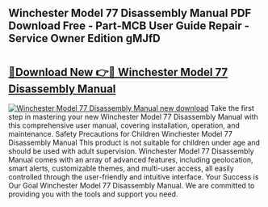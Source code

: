 ## Winchester Model 77 Disassembly Manual PDF Download Free - Part-MCB User Guide Repair - Service Owner Edition gMJfD

# <h2><a href="http://bc83958.oget.top/?id=Winchester+Model+77+Disassembly+Manual">🔗Download New 👉🔴 Winchester Model 77 Disassembly Manual</a></h2>

[![Winchester Model 77 Disassembly Manual new download](https://i.imgur.com/5g1atiW.png)](http://bc83958.oget.top/?id=Winchester+Model+77+Disassembly+Manual)
Take the first step in mastering your new Winchester Model 77 Disassembly Manual with this comprehensive user manual, covering installation, operation, and maintenance. Safety Precautions for Children Winchester Model 77 Disassembly Manual This product is not suitable for children under age and should be used with adult supervision. Winchester Model 77 Disassembly Manual comes with an array of advanced features, including geolocation, smart alerts, customizable themes, and multi-user access, all easily controlled through the user-friendly and intuitive interface. Your Success is Our Goal Winchester Model 77 Disassembly Manual. We are committed to providing you with the tools and support you need.
